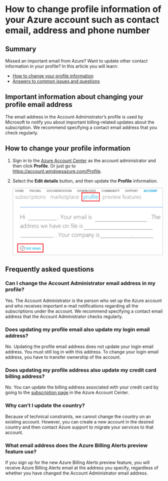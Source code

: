 <properties
	pageTitle="How to change profile information of your Azure account| Microsoft Azure"
	description="Describes how to change profile information of your Azure account"
	services="billing"
	documentationCenter=""
	authors="genlin"
	manager="mbaldwin"
	editor=""
	tags="billing"
	/>

<tags
	ms.service="billing"
	ms.workload="na"
	ms.tgt_pltfrm="na"
	ms.devlang="na"
	ms.topic="article"
	ms.date="03/22/2016"
	ms.author="genli"/>

# How to change profile information of your Azure account such as contact email, address and phone number

## Summary

Missed an important email from Azure? Want to update other contact information in your profile? In this article you will learn:

-	[How to change your profile information](#how-to-change-your-profile-information)
-	[Answers to common issues and questions](#frequently-asked-questions)

## Important information about changing your profile email address

The email address in the Account Administrator’s profile is used by Microsoft to notify you about important billing-related updates about the subscription. We recommend specifying a contact email address that you check regularly.

## How to change your profile information

1.	Sign in to the [Azure Account Center](https://account.windowsazure.com/) as the account administrator and then click **Profile**. Or just go to https://account.windowsazure.com/Profile.

2.	Select the **Edit details** button, and then update the **Profile** information.

	![updateprofile](border-profile2.png)

## Frequently asked questions

### Can I change the Account Administrator email address in my profile?

Yes. The Account Administrator is the person who set up the Azure account and who receives important e-mail notifications regarding all the subscriptions under the account. We recommend specifying a contact email address that the Account Administrator checks regularly.

### Does updating my profile email also update my login email address?

No. Updating the profile email address does not update your login email address. You must still log in with this address. To change your login email address, you have to transfer ownership of the account.

### Does updating my profile address also update my credit card billing address?

No. You can update the billing address associated with your credit card by going to the [subscription page](https://account.windowsazure.com/subscriptions) in the Azure Account Center. 

### Why can’t I update the country?

Because of technical constraints, we cannot change the country on an existing account. However, you can create a new account in the desired country and then contact Azure support to migrate your services to that account.

### What email address does the Azure Billing Alerts preview feature use?

If you sign up for the new Azure Billing Alerts preview feature, you will receive Azure Billing Alerts email at the address you specify, regardless of whether you have changed the Account Administrator email address.
